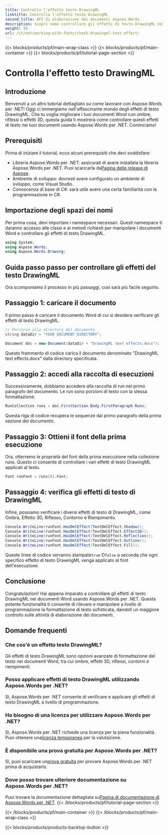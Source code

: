 ```yaml
---
title: Controlla l'effetto testo DrawingML
linktitle: Controlla l'effetto testo DrawingML
second_title: API di elaborazione dei documenti Aspose.Words
description: Scopri come controllare gli effetti di testo DrawingML nei documenti Word usando Aspose.Words per .NET con la nostra guida dettagliata, passo dopo passo. Migliora i tuoi documenti con facilità.
weight: 10
url: /it/net/working-with-fonts/check-drawingml-text-effect/
---
```


{{< blocks/products/pf/main-wrap-class >}}
{{< blocks/products/pf/main-container >}}
{{< blocks/products/pf/tutorial-page-section >}}

# Controlla l'effetto testo DrawingML

## Introduzione

Benvenuti a un altro tutorial dettagliato su come lavorare con Aspose.Words per .NET! Oggi ci immergiamo nell'affascinante mondo degli effetti di testo DrawingML. Che tu voglia migliorare i tuoi documenti Word con ombre, riflessi o effetti 3D, questa guida ti mostrerà come controllare questi effetti di testo nei tuoi documenti usando Aspose.Words per .NET. Cominciamo!

## Prerequisiti

Prima di iniziare il tutorial, ecco alcuni prerequisiti che devi soddisfare:

-  Libreria Aspose.Words per .NET: assicurati di avere installata la libreria Aspose.Words per .NET. Puoi scaricarla da[Pagina delle release di Aspose](https://releases.aspose.com/words/net/).
- Ambiente di sviluppo: dovresti avere configurato un ambiente di sviluppo, come Visual Studio.
- Conoscenza di base di C#: sarà utile avere una certa familiarità con la programmazione in C#.

## Importazione degli spazi dei nomi

Per prima cosa, devi importare i namespace necessari. Questi namespace ti daranno accesso alle classi e ai metodi richiesti per manipolare i documenti Word e controllare gli effetti di testo DrawingML.

```csharp
using System;
using Aspose.Words;
using Aspose.Words.Drawing;
```

## Guida passo passo per controllare gli effetti del testo DrawingML

Ora scomponiamo il processo in più passaggi, così sarà più facile seguirlo.

## Passaggio 1: caricare il documento

Il primo passo è caricare il documento Word di cui si desidera verificare gli effetti di testo DrawingML. 

```csharp
// Percorso alla directory del documento
string dataDir = "YOUR DOCUMENT DIRECTORY";

Document doc = new Document(dataDir + "DrawingML text effects.docx");
```

Questo frammento di codice carica il documento denominato "DrawingML text effects.docx" dalla directory specificata.

## Passaggio 2: accedi alla raccolta di esecuzioni

Successivamente, dobbiamo accedere alla raccolta di run nel primo paragrafo del documento. Le run sono porzioni di testo con la stessa formattazione.

```csharp
RunCollection runs = doc.FirstSection.Body.FirstParagraph.Runs;
```

Questa riga di codice recupera le sequenze dal primo paragrafo della prima sezione del documento.

## Passaggio 3: Ottieni il font della prima esecuzione

Ora, otterremo le proprietà del font della prima esecuzione nella collezione runs. Questo ci consente di controllare i vari effetti di testo DrawingML applicati al testo.

```csharp
Font runFont = runs[0].Font;
```

## Passaggio 4: verifica gli effetti di testo di DrawingML

Infine, possiamo verificare i diversi effetti di testo di DrawingML, come Ombra, Effetto 3D, Riflesso, Contorno e Riempimento.

```csharp
Console.WriteLine(runFont.HasDmlEffect(TextDmlEffect.Shadow));
Console.WriteLine(runFont.HasDmlEffect(TextDmlEffect.Effect3D));
Console.WriteLine(runFont.HasDmlEffect(TextDmlEffect.Reflection));
Console.WriteLine(runFont.HasDmlEffect(TextDmlEffect.Outline));
Console.WriteLine(runFont.HasDmlEffect(TextDmlEffect.Fill));
```

 Queste linee di codice verranno stampate`true` O`false` a seconda che ogni specifico effetto di testo DrawingML venga applicato al font dell'esecuzione.

## Conclusione

Congratulazioni! Hai appena imparato a controllare gli effetti di testo DrawingML nei documenti Word usando Aspose.Words per .NET. Questa potente funzionalità ti consente di rilevare e manipolare a livello di programmazione la formattazione di testo sofisticata, dandoti un maggiore controllo sulle attività di elaborazione dei documenti.


## Domande frequenti

### Che cos'è un effetto testo DrawingML?
Gli effetti di testo DrawingML sono opzioni avanzate di formattazione del testo nei documenti Word, tra cui ombre, effetti 3D, riflessi, contorni e riempimenti.

### Posso applicare effetti di testo DrawingML utilizzando Aspose.Words per .NET?
Sì, Aspose.Words per .NET consente di verificare e applicare gli effetti di testo DrawingML a livello di programmazione.

### Ho bisogno di una licenza per utilizzare Aspose.Words per .NET?
 Sì, Aspose.Words per .NET richiede una licenza per la piena funzionalità. Puoi ottenere una[licenza temporanea](https://purchase.aspose.com/temporary-license/) per la valutazione.

### È disponibile una prova gratuita per Aspose.Words per .NET?
 Sì, puoi scaricare un[prova gratuita](https://releases.aspose.com/) per provare Aspose.Words per .NET prima di acquistarlo.

### Dove posso trovare ulteriore documentazione su Aspose.Words per .NET?
 Puoi trovare la documentazione dettagliata su[Pagina di documentazione di Aspose.Words per .NET](https://reference.aspose.com/words/net/).
{{< /blocks/products/pf/tutorial-page-section >}}

{{< /blocks/products/pf/main-container >}}
{{< /blocks/products/pf/main-wrap-class >}}

{{< blocks/products/products-backtop-button >}}
